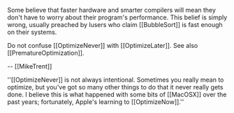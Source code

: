 Some believe that faster hardware and smarter compilers will mean they don't have to worry about their program's performance. This belief is simply wrong, usually preached by lusers who claim [[BubbleSort]] is fast enough on their systems. 

Do not confuse [[OptimizeNever]] with [[OptimizeLater]]. See also [[PrematureOptimization]].

-- [[MikeTrent]]

''[[OptimizeNever]] is not always intentional. Sometimes you really mean to optimize, but you've got so many other things to do that it never really gets done. I believe this is what happened with some bits of [[MacOSX]] over the past years; fortunately, Apple's learning to [[OptimizeNow]].''